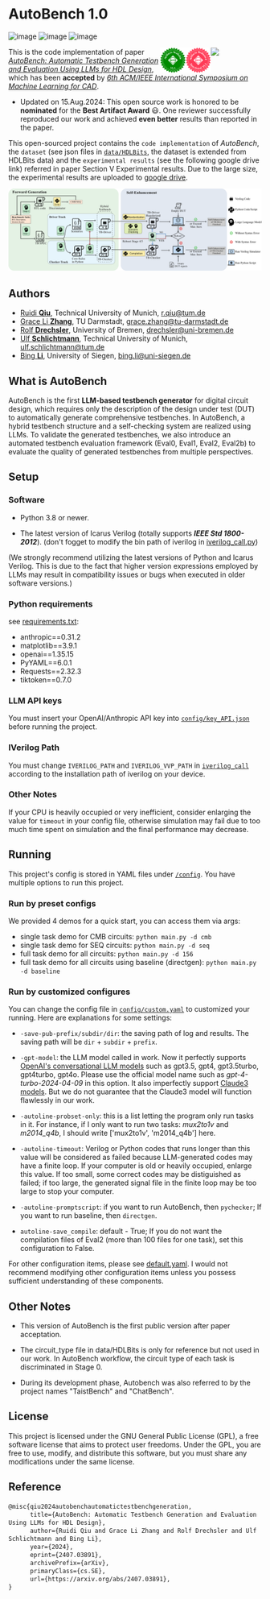 # AutoBench 1.0

![image](https://zenodo.org/badge/809137959.svg) ![image](https://img.shields.io/github/license/AutoBench/AutoBench.svg) ![image](https://img.shields.io/github/release/AutoBench/AutoBench)

<img src="https://mlcad.org/symposium/wp-content/uploads/2022/03/cropped-gjruy0zw-237x114-1-1.png" width="20%" align=right><img src="figs/artifacts_evaluated_functional_v1.1.svg" width="10%" align=right><img src="figs/artifacts_available_v1.1.svg" width="10%" align=right>

This is the code implementation of paper [*AutoBench: Automatic Testbench Generation and Evaluation Using LLMs for HDL Design*](https://arxiv.org/abs/2407.03891), which has been **accepted** by [*6th ACM/IEEE International Symposium on Machine Learning for CAD*](https://mlcad.org/symposium/). 

- Updated on 15.Aug.2024: This open source work is honored to be **nominated** for the **Best Artifact Award** 😃. One reviewer successfully reproduced our work and achieved **even better** results than reported in the paper.

This open-sourced project contains the `code implementation` of *AutoBench*, the `dataset` (see json files in [`data/HDLBits`](data/HDLBits), the dataset is extended from HDLBits data) and the `experimental results` (see the following google drive link) referred in paper Section V Experimental results. Due to the large size, the experimental results are uploaded to [google drive](https://drive.google.com/drive/folders/1EhG9Ch4vDzMtOsDvoiHthU0OWsZP1xRh?usp=sharing).


![image](figs/Workflow_Detailed_Generation.png)

## Authors

 - [Ruidi **Qiu**](https://www.ce.cit.tum.de/eda/personen/ruidi-qiu/), Technical University of Munich, r.qiu@tum.de 
 - [Grace Li **Zhang**](https://www.etit.tu-darmstadt.de/fachbereich/professuren_etit/etit_prof_details_121280.en.jsp), TU Darmstadt, grace.zhang@tu-darmstadt.de
 - [Rolf **Drechsler**](https://www.rolfdrechsler.de/), University of Bremen, drechsler@uni-bremen.de
 - [Ulf **Schlichtmann**](https://www.ce.cit.tum.de/eda/personen/ulf-schlichtmann/), Technical University of Munich, ulf.schlichtmann@tum.de
 - [Bing **Li**](https://www.ce.cit.tum.de/eda/personen/bing-li/), University of Siegen, bing.li@uni-siegen.de

## What is AutoBench
AutoBench is the first **LLM-based testbench generator** for digital circuit design, which requires only the description of the design under test (DUT) to automatically generate comprehensive testbenches. In AutoBench, a hybrid testbench structure and a self-checking system are realized using LLMs. To validate the generated testbenches, we also introduce an automated testbench evaluation framework (Eval0, Eval1, Eval2, Eval2b) to evaluate the quality of generated testbenches from multiple perspectives.

## Setup

### Software

- Python 3.8 or newer.

- The latest version of Icarus Verilog (totally supports ***IEEE Std 1800-2012***). (don't fogget to modify the bin path of iverilog in [iverilog_call.py](iverilog_call.py))

(We strongly recommend utilizing the latest versions of Python and Icarus Verilog. This is due to the fact that higher version expressions employed by LLMs may result in compatibility issues or bugs when executed in older software versions.)

### Python requirements

see [requirements.txt](requirements.txt):

- anthropic==0.31.2
- matplotlib==3.9.1
- openai==1.35.15
- PyYAML==6.0.1
- Requests==2.32.3
- tiktoken==0.7.0

### LLM API keys

You must insert your OpenAI/Anthropic API key into [`config/key_API.json`](config/key_API.json) before running the project.

### IVerilog Path

You must change `IVERILOG_PATH` and `IVERILOG_VVP_PATH` in [`iverilog_call`](iverilog_call.py) according to the installation path of iverilog on your device.

### Other Notes

If your CPU is heavily occupied or very inefficient, consider enlarging the value for `timeout` in your config file, otherwise simulation may fail due to too much time spent on simulation and the final performance may decrease.

## Running

This project's config is stored in YAML files under [`/config`](config). You have multiple options to run this project.

### Run by preset configs

We provided 4 demos for a quick start, you can access them via args:

- single task demo for CMB circuits: `python main.py -d cmb`
- single task demo for SEQ circuits: `python main.py -d seq`
- full task demo for all circuits: `python main.py -d 156`
- full task demo for all circuits using baseline (directgen): `python main.py -d baseline`

### Run by customized configures

You can change the config file in [`config/custom.yaml`](config/custom.yaml) to customized your running. Here are explanations for some settings:

- `-save-pub-prefix/subdir/dir`: the saving path of log and results. The saving path will be `dir` + `subdir` + `prefix`.

- `-gpt-model`: the LLM model called in work. Now it perfectly supports [OpenAI's conversational LLM models](https://platform.openai.com/docs/models) such as gpt3.5, gpt4, gpt3.5turbo, gpt4turbo, gpt4o. Please use the official model name such as *gpt-4-turbo-2024-04-09* in this option. It also imperfectly support [Claude3 models](https://docs.anthropic.com/en/docs/about-claude/models). But we do not guarantee that the Claude3 model will function flawlessly in our work.
  
- `-autoline-probset-only`: this is a list letting the program only run tasks in it. For instance, if I only want to run two tasks: *mux2to1v* and *m2014_q4b*, I should write ['mux2to1v', 'm2014_q4b'] here.
  
- `-autoline-timeout`: Verilog or Python codes that runs longer than this value will be considered as failed because LLM-generated codes may have a finite loop. If your computer is old or heavily occupied, enlarge this value. If too small, some correct codes may be distiguished as failed; if too large, the generated signal file in the finite loop may be too large to stop your computer.
  
- `-autoline-promptscript`: if you want to run AutoBench, then `pychecker`; If you want to run baseline, then `directgen`.

- `autoline-save_compile`: default - True; If you do not want the compilation files of Eval2 (more than 100 files for one task), set this configuration to False.

For other configuration items, please see [default.yaml](config/default.yaml). I would not recommend modifying other configuration items unless you possess sufficient understanding of these components.

## Other Notes

- This version of AutoBench is the first public version after paper acceptation.

- The circuit_type file in data/HDLBits is only for reference but not used in our work. In AutoBench workflow, the circuit type of each task is discriminated in Stage 0.

- During its development phase, Autobench was also referred to by the project names "TaistBench" and "ChatBench".

## License

This project is licensed under the GNU General Public License (GPL), a free software license that aims to protect user freedoms. Under the GPL, you are free to use, modify, and distribute this software, but you must share any modifications under the same license.

## Reference

```
@misc{qiu2024autobenchautomatictestbenchgeneration,
      title={AutoBench: Automatic Testbench Generation and Evaluation Using LLMs for HDL Design}, 
      author={Ruidi Qiu and Grace Li Zhang and Rolf Drechsler and Ulf Schlichtmann and Bing Li},
      year={2024},
      eprint={2407.03891},
      archivePrefix={arXiv},
      primaryClass={cs.SE},
      url={https://arxiv.org/abs/2407.03891}, 
}
```
